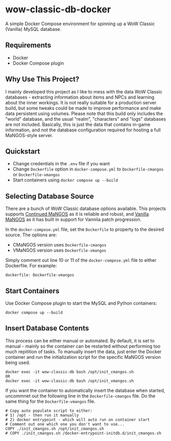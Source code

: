 # wow-classic-db-docker

A simple Docker Compose environment for spinning up a WoW Classic (Vanilla) MySQL database.

## Requirements

- Docker
- Docker Compose plugin

## Why Use This Project?

I mainly developed this project as I like to mess with the data WoW Classic databases - extracting information about items and NPCs and learning about the inner workings. It is not really suitable for a production server build, but some tweaks could be made to improve performance and make data persistent using volumes. Please note that this build only includes the "world" database, and the usual "realm", "characters" and "logs" databases are not included. Basically, this is just the data that contains in-game information, and not the database configuration required for hosting a full MaNGOS-style server.

## Quickstart

- Change credentials in the `.env` file if you want
- Change `Dockerfile` option in `docker-compose.yml` to `Dockerfile-cmangos` or `Dockerfile-vmangos`
- Start containers using `docker compose up --build`

## Selecting Database Source

There are a bunch of WoW Classic database options available. This projects supports [Continued MaNGOS](https://github.com/cmangos) as it is reliable and robust, and [Vanilla MaNGOS](https://github.com/vmangos) as it has built in support for Vannila patch progression.

In the `docker-compose.yml` file, set the `Dockerfile` to property to the desired source. The options are:

- CMaNGOS version uses `Dockerfile-cmangos`
- VMaNGOS version uses `Dockerfile-vmangos`

Simply comment out line 10 or 11 of the `docker-compose.yml` file to either Dockerfile. For example:

```none
dockerfile: Dockerfile-vmangos
```

## Start Containers

Use Docker Compose plugin to start the MySQL and Python containers:

```none
docker compose up --build
```

## Insert Database Contents

This process can be either manual or automated. By default, it is set to manual - mainly so the container can be restarted without performing too much repitition of tasks. To manually insert the data, just enter the Docker container and run the initialization script for the specific MaNGOS version being used.

```none
docker exec -it wow-classic-db bash /opt/init_cmangos.sh
OR
docker exec -it wow-classic-db bash /opt/init_vmangos.sh
```

If you want the container to automatically insert the database when started, uncommnet out the following line in the `Dockerfile-cmangos` file. Do the same thing for the `Dockerfile-vmangos` file.

```none
# Copy auto populate script to either:
# 1) /opt - then run it manually
# 2) docker entrypoint - which will auto run on container start
# Comment out one which one you don't want to use...
COPY ./init_cmangos.sh /opt/init_cmangos.sh
# COPY ./init_cmangos.sh /docker-entrypoint-initdb.d/init_cmangos.sh
```

